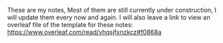 These are my notes, Most of them are still currently under construction, I will update them every now and again.
I will also leave a link to view an overleaf file of the template for these notes:
https://www.overleaf.com/read/vhqsjfxnzkcz#f0868a
